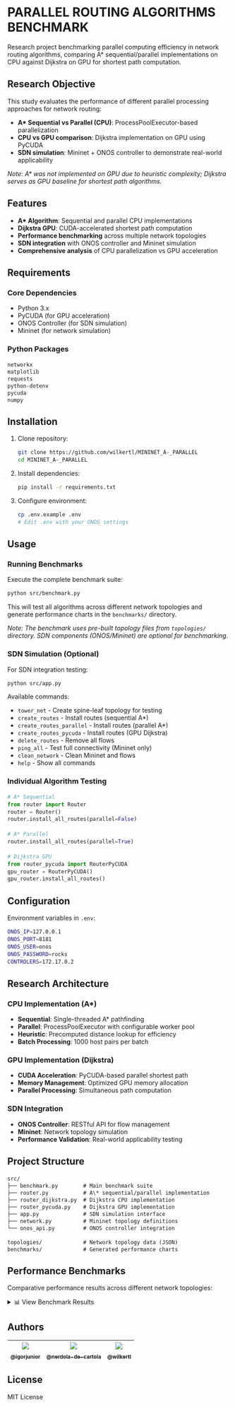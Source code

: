# PARALLEL ROUTING ALGORITHMS BENCHMARK

Research project benchmarking parallel computing efficiency in network routing algorithms, comparing A\* sequential/parallel implementations on CPU against Dijkstra on GPU for shortest path computation.

## Research Objective

This study evaluates the performance of different parallel processing approaches for network routing:
- **A\* Sequential vs Parallel (CPU)**: ProcessPoolExecutor-based parallelization 
- **CPU vs GPU comparison**: Dijkstra implementation on GPU using PyCUDA
- **SDN simulation**: Mininet + ONOS controller to demonstrate real-world applicability

*Note: A\* was not implemented on GPU due to heuristic complexity; Dijkstra serves as GPU baseline for shortest path algorithms.*

## Features

- **A\* Algorithm**: Sequential and parallel CPU implementations
- **Dijkstra GPU**: CUDA-accelerated shortest path computation  
- **Performance benchmarking** across multiple network topologies
- **SDN integration** with ONOS controller and Mininet simulation
- **Comprehensive analysis** of CPU parallelization vs GPU acceleration

## Requirements

### Core Dependencies
- Python 3.x
- PyCUDA (for GPU acceleration)
- ONOS Controller (for SDN simulation)
- Mininet (for network simulation)

### Python Packages
```
networkx
matplotlib
requests
python-dotenv
pycuda
numpy
```

## Installation

1. Clone repository:
   ```bash
   git clone https://github.com/wilkertl/MININET_A-_PARALLEL
   cd MININET_A-_PARALLEL
   ```

2. Install dependencies:
   ```bash
   pip install -r requirements.txt
   ```

3. Configure environment:
   ```bash
   cp .env.example .env
   # Edit .env with your ONOS settings
   ```

## Usage

### Running Benchmarks

Execute the complete benchmark suite:

```bash
python src/benchmark.py
```

This will test all algorithms across different network topologies and generate performance charts in the `benchmarks/` directory.

*Note: The benchmark uses pre-built topology files from `topologies/` directory. SDN components (ONOS/Mininet) are optional for benchmarking.*

### SDN Simulation (Optional)

For SDN integration testing:

```bash
python src/app.py
```

Available commands:
- `tower_net` - Create spine-leaf topology for testing
- `create_routes` - Install routes (sequential A\*)
- `create_routes_parallel` - Install routes (parallel A\*)
- `create_routes_pycuda` - Install routes (GPU Dijkstra)
- `delete_routes` - Remove all flows
- `ping_all` - Test full connectivity (Mininet only)
- `clean_network` - Clean Mininet and flows
- `help` - Show all commands

### Individual Algorithm Testing

```python
# A* Sequential
from router import Router
router = Router()
router.install_all_routes(parallel=False)

# A* Parallel  
router.install_all_routes(parallel=True)

# Dijkstra GPU
from router_pycuda import RouterPyCUDA
gpu_router = RouterPyCUDA()
gpu_router.install_all_routes()
```

## Configuration

Environment variables in `.env`:

```bash
ONOS_IP=127.0.0.1
ONOS_PORT=8181
ONOS_USER=onos
ONOS_PASSWORD=rocks
CONTROLERS=172.17.0.2
```

## Research Architecture

### CPU Implementation (A\*)
- **Sequential**: Single-threaded A\* pathfinding
- **Parallel**: ProcessPoolExecutor with configurable worker pool
- **Heuristic**: Precomputed distance lookup for efficiency
- **Batch Processing**: 1000 host pairs per batch

### GPU Implementation (Dijkstra)  
- **CUDA Acceleration**: PyCUDA-based parallel shortest path
- **Memory Management**: Optimized GPU memory allocation
- **Parallel Processing**: Simultaneous path computation

### SDN Integration
- **ONOS Controller**: RESTful API for flow management  
- **Mininet**: Network topology simulation
- **Performance Validation**: Real-world applicability testing

## Project Structure

```
src/
├── benchmark.py        # Main benchmark suite
├── router.py           # A\* sequential/parallel implementation  
├── router_dijkstra.py  # Dijkstra CPU implementation
├── router_pycuda.py    # Dijkstra GPU implementation
├── app.py              # SDN simulation interface
├── network.py          # Mininet topology definitions
└── onos_api.py         # ONOS controller integration

topologies/             # Network topology data (JSON)
benchmarks/             # Generated performance charts
```

## Performance Benchmarks

Comparative performance results across different network topologies:

<details>
<summary>📊 View Benchmark Results</summary>

### Small Networks (< 1K flows)
<img src="benchmarks/benchmark_tower-2-10-2.png" width="400" alt="Tower 2-10-2 Benchmark">
<img src="benchmarks/benchmark_tower-2-4-5.png" width="400" alt="Tower 2-4-5 Benchmark">

### Medium Networks (1K - 10K flows)  
<img src="benchmarks/benchmark_tower-4-10-4.png" width="400" alt="Tower 4-10-4 Benchmark">
<img src="benchmarks/benchmark_tower-5-5-5.png" width="400" alt="Tower 5-5-5 Benchmark">
<img src="benchmarks/benchmark_tower-6-10-8.png" width="400" alt="Tower 6-10-8 Benchmark">

### Large Networks (> 10K flows)
<img src="benchmarks/benchmark_tower-8-10-16.png" width="400" alt="Tower 8-10-16 Benchmark">
<img src="benchmarks/benchmark_tower-10-10-32.png" width="400" alt="Tower 10-10-32 Benchmark">
<img src="benchmarks/benchmark_tower-12-12-64.png" width="400" alt="Tower 12-12-64 Benchmark">

**Key Research Findings:**
- **GPU vs CPU**: Significant performance gains on larger networks (>10K flows)
- **CPU Parallelization**: 2-5x speedup over sequential A\* implementation  
- **Algorithm Efficiency**: A\* heuristic provides better performance than Dijkstra on most topologies
- **Scalability**: GPU acceleration becomes more effective as network size increases

</details>

## Authors

| [<img src="https://avatars.githubusercontent.com/u/53293017?s=400&v=4" width="115"><br><sub>@igorjunior</sub>](https://github.com/igorjunior) | [<img src="https://avatars.githubusercontent.com/u/78106979?s=400&v=4" width="115"><br><sub>@nerdola-de-cartola</sub>](https://github.com/nerdola-de-cartola) | [<img src="https://avatars.githubusercontent.com/u/89402291?s=400&v=4" width="115"><br><sub>@wilkertl</sub>](https://github.com/wilkertl) |
| :---: | :---: | :---: |

## License

MIT License 